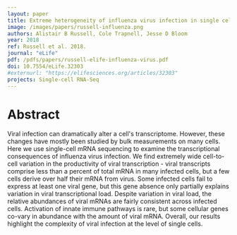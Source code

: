 ```yaml
---
layout: paper
title: Extreme heterogeneity of influenza virus infection in single cells
image: /images/papers/russell-influenza.png
authors: Alistair B Russell, Cole Trapnell, Jesse D Bloom
year: 2018
ref: Russell et al. 2018.
journal: "eLife"
pdf: /pdfs/papers/russell-elife-influenza-virus.pdf
doi: 10.7554/eLife.32303
#externurl: "https://elifesciences.org/articles/32303"
projects: Single-cell RNA-Seq
---
```


# Abstract

Viral infection can dramatically alter a cell's transcriptome. However, these changes have mostly been studied by bulk measurements on many cells. Here we use single-cell mRNA sequencing to examine the transcriptional consequences of influenza virus infection. We find extremely wide cell-to-cell variation in the productivity of viral transcription - viral transcripts comprise less than a percent of total mRNA in many infected cells, but a few cells derive over half their mRNA from virus. Some infected cells fail to express at least one viral gene, but this gene absence only partially explains variation in viral transcriptional load. Despite variation in viral load, the relative abundances of viral mRNAs are fairly consistent across infected cells. Activation of innate immune pathways is rare, but some cellular genes co-vary in abundance with the amount of viral mRNA. Overall, our results highlight the complexity of viral infection at the level of single cells.
